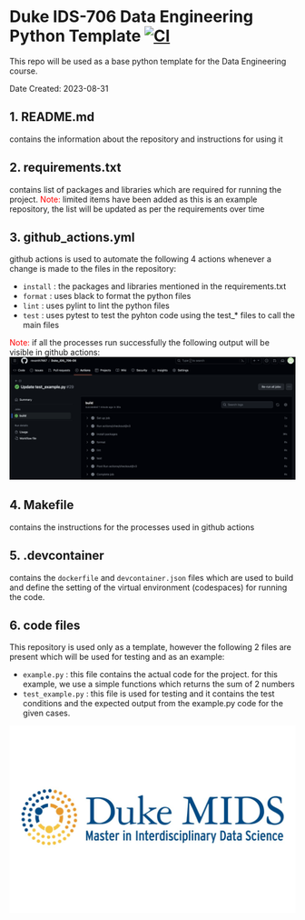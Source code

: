# Duke IDS-706 Data Engineering Python Template [![CI](https://github.com/revanth7667/Duke_IDS_706-DE/actions/workflows/github_actions.yml/badge.svg)](https://github.com/revanth7667/Duke_IDS_706-DE/actions/workflows/github_actions.yml)

This repo will be used as a base python template for the Data Engineering course. 

Date Created: 2023-08-31

## 1. README.md
   contains the information about the repository and instructions for using it
## 2. requirements.txt
   contains list of packages and libraries which are required for running the project. 
   <span style="color:red">Note:</span> limited items have been added as this is an example repository, the list will be updated as per the requirements over time
## 3. github_actions.yml
   github actions is used to automate the following 4 actions whenever a change is made to the files in the repository:
   - ``install`` : the packages and libraries mentioned in the requirements.txt
   - ``format`` : uses black to format the python files
   - ``lint`` : uses pylint to lint the python files
   - ``test`` : uses pytest to test the pyhton code using the test_* files to call the main files
     
   <span style="color:red">Note:</span> if all the processes run successfully the following output will be visible in github actions:
   ![Success Build](https://github.com/revanth7667/Duke_IDS_706-DE/blob/91e617109f29e19f2a4392bc4f638c7c4f682457/resources/successfull_build.png)
   
## 4. Makefile
   contains the instructions for the processes used in github actions
## 5. .devcontainer
   contains the ``dockerfile`` and ``devcontainer.json`` files which are used to build and define the setting of the virtual environment (codespaces) for running the code.
## 6. code files
   This repository is used only as a template, however the following 2 files are present which will be used for testing and as an example:
   - ``example.py`` : this file contains the actual code for the project. for this example, we use a simple functions which returns the sum of 2 numbers
   - ``test_example.py`` : this file is used for testing and it contains the test conditions and the expected output from the example.py code for the given cases. 


![MIDS LOGO](https://github.com/revanth7667/Duke_IDS_706-DE/blob/14892899c6f7dadcb3a6e99f7f74844bd1019314/resources/Duke-MIDS-logo-social.jpg)
